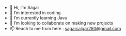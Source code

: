 - 👋 Hi, I’m Sagar
- 👀 I’m interested in coding
- 🌱 I’m currently learning Java
- 💞️ I’m looking to collaborate on making new projects
- 📫 Reach to me from here : sagarsalgar280@gmail.com

<!---
Sagar26-coder/Sagar26-coder is a ✨ special ✨ repository because its `README.md` (this file) appears on your GitHub profile.
You can click the Preview link to take a look at your changes.
--->
